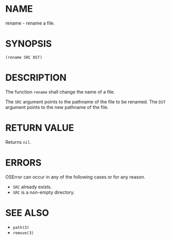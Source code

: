 # NAME
rename - rename a file.

# SYNOPSIS

    (rename SRC DST)

# DESCRIPTION
The function `rename` shall change the name of a file.

The `SRC` argument points to the pathname of the file to be renamed. The `DST` argument points to the new pathname of the file.

# RETURN VALUE
Returns `nil`.

# ERRORS
OSError can occur in any of the following cases or for any reason.

- `SRC` already exists.
- `SRC` is a non-empty directory.

# SEE ALSO
- `path(3)`
- `remove(3)`
